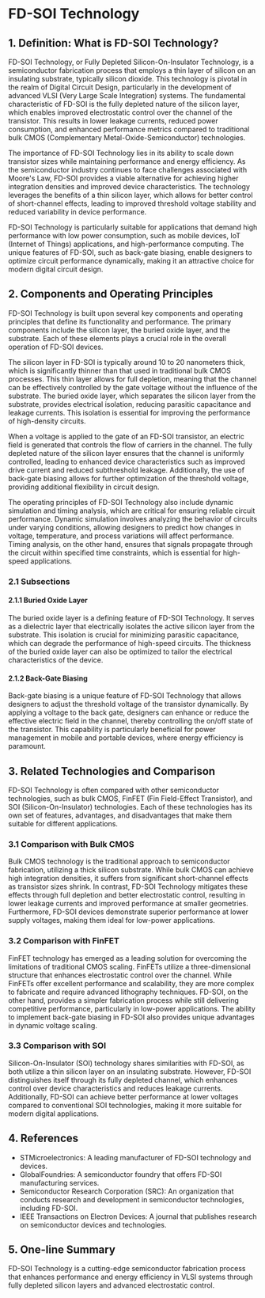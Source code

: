 # FD-SOI Technology

## 1. Definition: What is **FD-SOI Technology**?
FD-SOI Technology, or Fully Depleted Silicon-On-Insulator Technology, is a semiconductor fabrication process that employs a thin layer of silicon on an insulating substrate, typically silicon dioxide. This technology is pivotal in the realm of Digital Circuit Design, particularly in the development of advanced VLSI (Very Large Scale Integration) systems. The fundamental characteristic of FD-SOI is the fully depleted nature of the silicon layer, which enables improved electrostatic control over the channel of the transistor. This results in lower leakage currents, reduced power consumption, and enhanced performance metrics compared to traditional bulk CMOS (Complementary Metal-Oxide-Semiconductor) technologies.

The importance of FD-SOI Technology lies in its ability to scale down transistor sizes while maintaining performance and energy efficiency. As the semiconductor industry continues to face challenges associated with Moore's Law, FD-SOI provides a viable alternative for achieving higher integration densities and improved device characteristics. The technology leverages the benefits of a thin silicon layer, which allows for better control of short-channel effects, leading to improved threshold voltage stability and reduced variability in device performance.

FD-SOI Technology is particularly suitable for applications that demand high performance with low power consumption, such as mobile devices, IoT (Internet of Things) applications, and high-performance computing. The unique features of FD-SOI, such as back-gate biasing, enable designers to optimize circuit performance dynamically, making it an attractive choice for modern digital circuit design.

## 2. Components and Operating Principles
FD-SOI Technology is built upon several key components and operating principles that define its functionality and performance. The primary components include the silicon layer, the buried oxide layer, and the substrate. Each of these elements plays a crucial role in the overall operation of FD-SOI devices.

The silicon layer in FD-SOI is typically around 10 to 20 nanometers thick, which is significantly thinner than that used in traditional bulk CMOS processes. This thin layer allows for full depletion, meaning that the channel can be effectively controlled by the gate voltage without the influence of the substrate. The buried oxide layer, which separates the silicon layer from the substrate, provides electrical isolation, reducing parasitic capacitance and leakage currents. This isolation is essential for improving the performance of high-density circuits.

When a voltage is applied to the gate of an FD-SOI transistor, an electric field is generated that controls the flow of carriers in the channel. The fully depleted nature of the silicon layer ensures that the channel is uniformly controlled, leading to enhanced device characteristics such as improved drive current and reduced subthreshold leakage. Additionally, the use of back-gate biasing allows for further optimization of the threshold voltage, providing additional flexibility in circuit design.

The operating principles of FD-SOI Technology also include dynamic simulation and timing analysis, which are critical for ensuring reliable circuit performance. Dynamic simulation involves analyzing the behavior of circuits under varying conditions, allowing designers to predict how changes in voltage, temperature, and process variations will affect performance. Timing analysis, on the other hand, ensures that signals propagate through the circuit within specified time constraints, which is essential for high-speed applications.

### 2.1 Subsections
#### 2.1.1 Buried Oxide Layer
The buried oxide layer is a defining feature of FD-SOI Technology. It serves as a dielectric layer that electrically isolates the active silicon layer from the substrate. This isolation is crucial for minimizing parasitic capacitance, which can degrade the performance of high-speed circuits. The thickness of the buried oxide layer can also be optimized to tailor the electrical characteristics of the device.

#### 2.1.2 Back-Gate Biasing
Back-gate biasing is a unique feature of FD-SOI Technology that allows designers to adjust the threshold voltage of the transistor dynamically. By applying a voltage to the back gate, designers can enhance or reduce the effective electric field in the channel, thereby controlling the on/off state of the transistor. This capability is particularly beneficial for power management in mobile and portable devices, where energy efficiency is paramount.

## 3. Related Technologies and Comparison
FD-SOI Technology is often compared with other semiconductor technologies, such as bulk CMOS, FinFET (Fin Field-Effect Transistor), and SOI (Silicon-On-Insulator) technologies. Each of these technologies has its own set of features, advantages, and disadvantages that make them suitable for different applications.

### 3.1 Comparison with Bulk CMOS
Bulk CMOS technology is the traditional approach to semiconductor fabrication, utilizing a thick silicon substrate. While bulk CMOS can achieve high integration densities, it suffers from significant short-channel effects as transistor sizes shrink. In contrast, FD-SOI Technology mitigates these effects through full depletion and better electrostatic control, resulting in lower leakage currents and improved performance at smaller geometries. Furthermore, FD-SOI devices demonstrate superior performance at lower supply voltages, making them ideal for low-power applications.

### 3.2 Comparison with FinFET
FinFET technology has emerged as a leading solution for overcoming the limitations of traditional CMOS scaling. FinFETs utilize a three-dimensional structure that enhances electrostatic control over the channel. While FinFETs offer excellent performance and scalability, they are more complex to fabricate and require advanced lithography techniques. FD-SOI, on the other hand, provides a simpler fabrication process while still delivering competitive performance, particularly in low-power applications. The ability to implement back-gate biasing in FD-SOI also provides unique advantages in dynamic voltage scaling.

### 3.3 Comparison with SOI
Silicon-On-Insulator (SOI) technology shares similarities with FD-SOI, as both utilize a thin silicon layer on an insulating substrate. However, FD-SOI distinguishes itself through its fully depleted channel, which enhances control over device characteristics and reduces leakage currents. Additionally, FD-SOI can achieve better performance at lower voltages compared to conventional SOI technologies, making it more suitable for modern digital applications.

## 4. References
- STMicroelectronics: A leading manufacturer of FD-SOI technology and devices.
- GlobalFoundries: A semiconductor foundry that offers FD-SOI manufacturing services.
- Semiconductor Research Corporation (SRC): An organization that conducts research and development in semiconductor technologies, including FD-SOI.
- IEEE Transactions on Electron Devices: A journal that publishes research on semiconductor devices and technologies.

## 5. One-line Summary
FD-SOI Technology is a cutting-edge semiconductor fabrication process that enhances performance and energy efficiency in VLSI systems through fully depleted silicon layers and advanced electrostatic control.